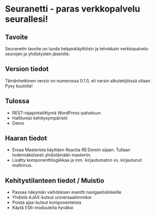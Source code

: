# Seuranetti - paras verkkopalvelu seurallesi!

## Tavoite
Seuranetin tavoite on luoda helppokäyttöisin ja tehokkain verkkopalvelu seurojen ja yhdistysten jäsenille. 

## Version tiedot
Tämänhetkinen versio on numerossa 0.1.0, eli varsin alkutekijöissä ollaan. Pysy kuulolla!

## Tulossa
 * REST-rajapintaliittymä WordPress-palveluun
 * Hallitumpi kehitysympäristö
 * Demo

## Haaran tiedot
 * Eroaa Masterista käyttäen Reactia RE:Domin sijaan. Tullaan todennäköisesti yhdistämään masteriin.
 * Lisätty komponenttilogiikkaa ja mm. kirjautumaton vs. kirjautunut mallinnus. 

## Kehitystilanteen tiedot / Muistio
 * Passaa näkymän vaihdoksen eventti navigaatiolinkeille
 * Yhdistä AJAX-kutsut universaaliimmiksi 
 * Poista ajax-kutsut komponenteista
 * Käytä ES6-moduuleita hyväksi